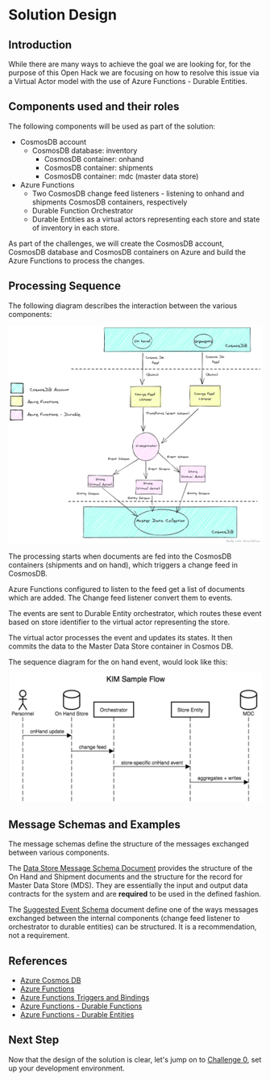 # Solution Design

## Introduction

While there are many ways to achieve the goal we are looking for, for the purpose of this Open Hack we are focusing on how to resolve this issue via a Virtual Actor model with the use of Azure Functions - Durable Entities.

## Components used and their roles

The following components will be used as part of the solution:
  
- CosmosDB account
  - CosmosDB database: inventory
    - CosmosDB container: onhand
    - CosmosDB container: shipments
    - CosmosDB container: mdc (master data store)
- Azure Functions
  - Two CosmosDB change feed listeners - listening to  onhand and shipments CosmosDB containers, respectively
  - Durable Function Orchestrator
  - Durable Entities as a virtual actors representing each store and state of inventory in each store.

As part of the challenges, we will create the CosmosDB account, CosmosDB database and CosmosDB containers on Azure and build the Azure Functions to process the changes.

## Processing Sequence

The following diagram describes the interaction between the various components:

![Processing Flow](./images/OpenHack_ProcessingFlow.png)

The processing starts when documents are fed into the CosmosDB containers (shipments and on hand), which triggers a change feed in CosmosDB.

Azure Functions configured to listen to the feed get a list of documents which are added. The Change feed listener convert them to events.

The events are sent to Durable Entity orchestrator, which routes these event based on store identifier to the virtual actor representing the store.

The virtual actor processes the event and updates its states. It then commits the data to the Master Data Store container in Cosmos DB.

The sequence diagram for the on hand event, would look like this:

![On Hand Event - Sequence Diagram](images/OpenHack_SequenceDiagram.png)

## Message Schemas and Examples

The message schemas define the structure of the messages exchanged between various components.

The [Data Store Message Schema Document](./message-schema-definitions.md) provides the structure of the On Hand and Shipment documents and the structure for the record for Master Data Store (MDS). They are essentially the input and output data contracts for the system and are **required** to be used in the defined fashion.

The [Suggested Event Schema](./suggested-event-schemas.md) document define one of the ways messages exchanged between the internal components (change feed listener to orchestrator to durable entities) can be structured. It is a recommendation, not a requirement.

## References

- [Azure Cosmos DB](https://azure.microsoft.com/en-us/free/cosmos-db/)
- [Azure Functions](https://azure.microsoft.com/en-us/services/functions/)
- [Azure Functions Triggers and Bindings](https://docs.microsoft.com/en-us/azure/azure-functions/functions-triggers-bindings)
- [Azure Functions - Durable Functions](https://docs.microsoft.com/en-us/azure/azure-functions/durable/durable-functions-types-features-overview)
- [Azure Functions - Durable Entities](https://docs.microsoft.com/en-us/azure/azure-functions/durable/durable-functions-entities?tabs=csharp)

## Next Step

Now that the design of the solution is clear, let's jump on to [Challenge 0](challenge-000.md), set up your development environment.
